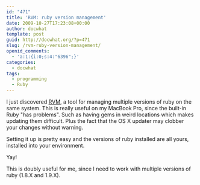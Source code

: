 ```yaml
---
id: "471"
title: 'RVM: ruby version management'
date: 2009-10-27T17:23:08+00:00
author: docwhat
template: post
guid: http://docwhat.org/?p=471
slug: /rvm-ruby-version-management/
openid_comments:
  - 'a:1:{i:0;s:4:"6396";}'
categories:
  - docwhat
tags:
  - programming
  - Ruby
---
```


I just discovered <a href="http://rvm.beginrescueend.com/">RVM</a>, a tool for
managing multiple versions of ruby on the same system. This is really useful
on my MacBook Pro, since the built-in Ruby "has problems". Such as having gems
in weird locations which makes updating them difficult. Plus the fact that the
OS X updater may clobber your changes without warning.

Setting it up is pretty easy and the versions of ruby installed are all yours,
installed into your environment.

Yay!

This is doubly useful for me, since I need to work with multiple versions of
ruby (1.8.X and 1.9.X).

